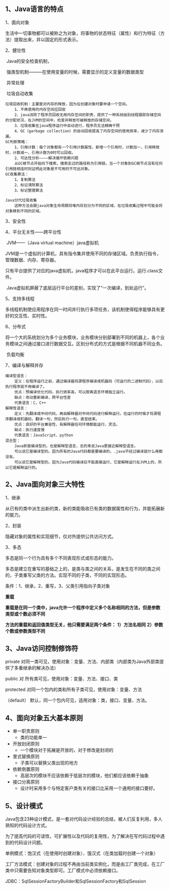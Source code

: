 ## 1、Java语言的特点

1、面向对象

​		生活中一切事物都可以被称之为对象，将事物的状态特征（属性）和行为特征（方法）提取出来，并以固定的形式表示。

2、健壮性

​		Java的安全检查机制，

​		强类型机制———在使用变量的时候，需要显示的定义变量的数据类型

​		异常处理

​		垃圾自动收集

```
垃圾回收机制：主要是对内存的释放，因为在创建对象时要申请一个空间。
	1、不再使用的内存空间应回收
	2、java消除了程序员回收无用内存空间的职责，提供了一种系统级别线程跟踪存储空间的分配状况，在JVM的空闲中，检查并释放可被释放的存储空间。
	3、垃圾收集在java程序运行中自动进行，程序员无法精确干预
	4、GC（garbage collection）的自动回收提高了内存空间的使用效率，减少了内存泄漏。
GC判断策略：
	1、引用计数：每个对象都有一个引用计数属性，新增一个引用时，计数加一，引用释放时，计数减一，引用计数为0时可以回收。
	2、可达性分析————解决循环依赖问题
	从GC根节点开始向下搜索，搜索走过的路径称为引用链。当一个对象到GC根节点没有任何引用链相连时则证明此对象是不可用的不可达对象。
GC收集算法：
	1、复制算法
	2、标记清除算法
	3、标记整理算法
	
Java分代垃圾收集
	这种方法会跟java对象生命周期将堆内存划分为不同的区域，在垃圾收集过程中可能会将对象移到不同的区域。
```

3、安全性

4、平台无关性——跨平台性

​		JVM——（Java virtual machine）java虚拟机

​		JVM是一个虚拟的计算机，具有指令集并使用不同的存储区域。负责执行指令，管理数据、内存、寄存器。

​		只有平台提供了对应的java虚拟机，java程序才可以在此平台运行。运行.class文件。

​		Java虚拟机屏蔽了底层运行平台的差别，实现了“一次编译，到处运行”。



5、支持多线程

​		多线程机制使应用程序在同一时间并行执行多项任务，该机制使得程序能够具有更好的交互性、实时性。

6、分布式

​		将一个大的系统划分为多个业务模块，业务模块分别部署到不同的机器上，各个业务模块之间通过接口进行数据交互。区别分布式的方式是根据不同机器不同业务。

​		负载均衡

7、编译与解释并存

```
编译型语言：
	定义：在程序运行之前，通过编译器将源程序编译成机器码（可运行的二进制代码），以后执行程序就不用编译了。
	优点：预编译优化代码，执行效率高，可以脱离语言环境独立运行。
	缺点：改动重新编译，跨平台性差
	代表语言：C，C++
解释性语言：
	定义：先翻译成中间代码，再由解释器对中间代码进行解释运行。在运行的时候才将源程序翻译成机器码，翻译一句，然后执行一句，直至结束。
	优点：良好的平台兼容性，有解释器任何环境都能运行，灵活。
	缺点：执行速度慢
	代表语言：JavaScript、python
混合型：
	Java即是编译型的，也是解释型语言，总的来说Java更接近解释型语言。
	可以说它是编译型的。因为所有的Java代码都是要编译的，.java不经过编译就什么用都没有。
	可以说它是解释型的。因为Java代码编译后不能直接运行，它是解释运行在JVM上的，所以它是解释运行的。
```

## 2、Java面向对象三大特性

1、继承

从已有的类中派生出新的类，新的类能吸收已有类的数据属性和行为，并能拓展新的能力。

2、封装

隐藏对象的属性和实现细节，仅对外提供公共访问方式。

3、多态

多态是同一个行为具有多个不同表现形式或形态的能力。

多态是建立在重写的基础之上的，是类与类之间的关系，是发生在不同的类之间的，子类重写父类的方法。实现不同的子类，不同的实现形态。

条件：1、继承，2、重写，3、父类引用指向子类对象

**重载**

**重载是在同一个类中，java允许一个程序中定义多个名称相同的方法，但是参数类型或个数必须不同**

**方法的重载和返回值类型无关，他只需要满足两个条件：**
**1）方法名相同**
**2）参数个数或参数类型不同**

## 3、Java访问控制修饰符



private		对同一类可见，使用对象：变量、方法、内部类（内部类为Java外部类提供了多重继承的解决办法）

public		对 所有类可见，使用对象：变量、方法、接口、类

protected		对同一个包内的类和所有子类可见，使用对象：变量、方法

（default）		默认，同一个包内可见，适用对象：类，接口、变量、方法。



## 4、面向对象五大基本原则

- 单一职责原则
  - 类的功能单一
- 开放封闭原则
  - 一个模块对于拓展是开放的，对于修改是封闭的
- 里式替换原则
  - 子类可以替换父类出现的地方
- 依赖倒置原则
  - 高层次的模块不应该依赖于低层次的模块，他们都应该依赖于抽象
- 接口分离原则
  - 设计时采用多个与特定客户类有关的接口比采用一个通用的接口要好。

## 5、设计模式

​		Java包含23种设计模式，是一套对代码设计经验的总结，被人们反复利用，多人熟知的代码设计方式。

​		为了提高代码的可读性，可扩展性以及代码的复用性，为了解决在写代码过程中遇到的代码设计问题。

​		单例模式：饱汉式（在使用时创建对象）、饿汉式（在类加载时创建一个对象）

​		工厂方法模式：创建对象的过程不再由当前类实例化，而是由工厂类完成，在工厂类中只需要告知对象类型即可。工厂模式中必须依赖接口。

JDBC：SqlSessionFactoryBuilder和SqlSessionFactory和SqlSession

​		


